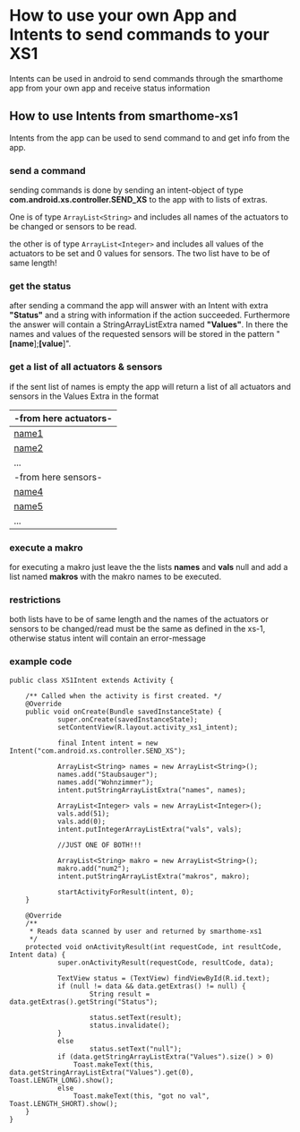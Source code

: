 # How to use your own App and Intents to send commands to your XS1 #

Intents can be used in android to send commands through the smarthome app from your own app and receive status information


## How to use Intents from smarthome-xs1 ##

Intents from the app can be used to send command to and get info from the app.

### send a command ###
sending commands is done by sending an intent-object of type **com.android.xs.controller.SEND\_XS** to the app with to lists of extras.

One is of type
`ArrayList<String>`
and includes all names of the actuators to be changed or sensors to be read.

the other is of type
`ArrayList<Integer>`
and includes all values of the actuators to be set and 0 values for sensors. The two list have to be of same length!

### get the status ###
after sending a command the app will answer with an Intent with extra **"Status"** and a string with information if the action succeeded. Furthermore the answer will contain a StringArrayListExtra named **"Values"**. In there the names and values of the requested sensors will be stored in the pattern "**[name**];**[value**]".

### get a list of all actuators & sensors ###
if the sent list of names is empty the app will return a list of all actuators and sensors in the Values Extra in the format

|-from here actuators-|
|:--------------------|
|[name1](name1.md)    |
|[name2](name2.md)    |
|...                  |
|-from here sensors-  |
|[name4](name4.md)    |
|[name5](name5.md)    |
|...                  |


### execute a makro ###
for executing a makro just leave the the lists **names** and **vals** null and add a list named **makros** with the makro names to be executed.


### restrictions ###
both lists have to be of same length and the names of the actuators or sensors to be changed/read must be the same as defined in the xs-1, otherwise status intent will contain an error-message

### example code ###
```
public class XS1Intent extends Activity {

	/** Called when the activity is first created. */
    @Override
    public void onCreate(Bundle savedInstanceState) {
            super.onCreate(savedInstanceState);
            setContentView(R.layout.activity_xs1_intent);

            final Intent intent = new Intent("com.android.xs.controller.SEND_XS");

            ArrayList<String> names = new ArrayList<String>();
            names.add("Staubsauger");
            names.add("Wohnzimmer");
            intent.putStringArrayListExtra("names", names);

            ArrayList<Integer> vals = new ArrayList<Integer>();
            vals.add(51);
            vals.add(0);
            intent.putIntegerArrayListExtra("vals", vals);

            //JUST ONE OF BOTH!!!

            ArrayList<String> makro = new ArrayList<String>();
            makro.add("num2");
            intent.putStringArrayListExtra("makros", makro);

            startActivityForResult(intent, 0);
    }

    @Override
    /**
     * Reads data scanned by user and returned by smarthome-xs1
     */
    protected void onActivityResult(int requestCode, int resultCode, Intent data) {
            super.onActivityResult(requestCode, resultCode, data);

            TextView status = (TextView) findViewById(R.id.text);
            if (null != data && data.getExtras() != null) {
                    String result = data.getExtras().getString("Status");
                    
                    status.setText(result);
                    status.invalidate();
            }
            else 
                    status.setText("null");
            if (data.getStringArrayListExtra("Values").size() > 0)
            	Toast.makeText(this, data.getStringArrayListExtra("Values").get(0), Toast.LENGTH_LONG).show();
            else
            	Toast.makeText(this, "got no val", Toast.LENGTH_SHORT).show();
    }
}
```